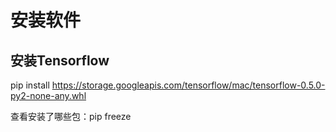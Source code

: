 # 安装软件
## 安装Tensorflow
pip install https://storage.googleapis.com/tensorflow/mac/tensorflow-0.5.0-py2-none-any.whl

查看安装了哪些包：pip freeze

